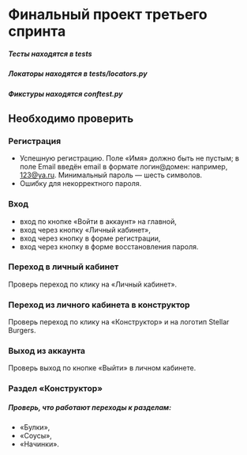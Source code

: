# Финальный проект третьего спринта

##### Тесты находятся в tests

##### Локаторы находятся в tests/locators.py

##### Фикстуры находятся conftest.py

## Необходимо проверить

### Регистрация

* Успешную регистрацию. Поле «Имя» должно быть не пустым; в поле Email введён email в формате логин@домен: например, 123@ya.ru. Минимальный пароль — шесть символов.
* Ошибку для некорректного пароля.

### Вход

* вход по кнопке «Войти в аккаунт» на главной,
* вход через кнопку «Личный кабинет»,
* вход через кнопку в форме регистрации,
* вход через кнопку в форме восстановления пароля.

### Переход в личный кабинет 

Проверь переход по клику на «Личный кабинет».

### Переход из личного кабинета в конструктор 

Проверь переход по клику на «Конструктор» и на логотип Stellar Burgers.

### Выход из аккаунта

Проверь выход по кнопке «Выйти» в личном кабинете.

### Раздел «Конструктор»

##### Проверь, что работают переходы к разделам:

* «Булки»,
* «Соусы»,
* «Начинки».